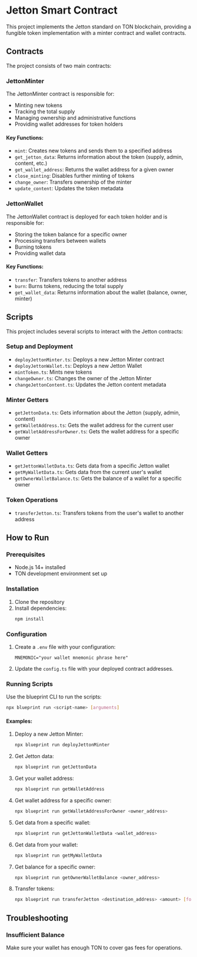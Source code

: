 # Jetton Smart Contract

This project implements the Jetton standard on TON blockchain, providing a fungible token implementation with a minter contract and wallet contracts.

## Contracts

The project consists of two main contracts:

### JettonMinter

The JettonMinter contract is responsible for:
- Minting new tokens
- Tracking the total supply
- Managing ownership and administrative functions
- Providing wallet addresses for token holders

#### Key Functions:

- `mint`: Creates new tokens and sends them to a specified address
- `get_jetton_data`: Returns information about the token (supply, admin, content, etc.)
- `get_wallet_address`: Returns the wallet address for a given owner
- `close_minting`: Disables further minting of tokens
- `change_owner`: Transfers ownership of the minter
- `update_content`: Updates the token metadata

### JettonWallet

The JettonWallet contract is deployed for each token holder and is responsible for:
- Storing the token balance for a specific owner
- Processing transfers between wallets
- Burning tokens
- Providing wallet data

#### Key Functions:

- `transfer`: Transfers tokens to another address
- `burn`: Burns tokens, reducing the total supply
- `get_wallet_data`: Returns information about the wallet (balance, owner, minter)

## Scripts

This project includes several scripts to interact with the Jetton contracts:

### Setup and Deployment

- `deployJettonMinter.ts`: Deploys a new Jetton Minter contract
- `deployJettonWallet.ts`: Deploys a new Jetton Wallet
- `mintToken.ts`: Mints new tokens
- `changeOwner.ts`: Changes the owner of the Jetton Minter
- `changeJettonContent.ts`: Updates the Jetton content metadata

### Minter Getters

- `getJettonData.ts`: Gets information about the Jetton (supply, admin, content)
- `getWalletAddress.ts`: Gets the wallet address for the current user
- `getWalletAddressForOwner.ts`: Gets the wallet address for a specific owner

### Wallet Getters

- `getJettonWalletData.ts`: Gets data from a specific Jetton wallet
- `getMyWalletData.ts`: Gets data from the current user's wallet
- `getOwnerWalletBalance.ts`: Gets the balance of a wallet for a specific owner

### Token Operations

- `transferJetton.ts`: Transfers tokens from the user's wallet to another address

## How to Run

### Prerequisites

- Node.js 14+ installed
- TON development environment set up

### Installation

1. Clone the repository
2. Install dependencies:
   ```bash
   npm install
   ```

### Configuration

1. Create a `.env` file with your configuration:
   ```
   MNEMONIC="your wallet mnemonic phrase here"
   ```

2. Update the `config.ts` file with your deployed contract addresses.

### Running Scripts

Use the blueprint CLI to run the scripts:

```bash
npx blueprint run <script-name> [arguments]
```

#### Examples:

1. Deploy a new Jetton Minter:
   ```bash
   npx blueprint run deployJettonMinter
   ```

2. Get Jetton data:
   ```bash
   npx blueprint run getJettonData
   ```

3. Get your wallet address:
   ```bash
   npx blueprint run getWalletAddress
   ```

4. Get wallet address for a specific owner:
   ```bash
   npx blueprint run getWalletAddressForOwner <owner_address>
   ```

5. Get data from a specific wallet:
   ```bash
   npx blueprint run getJettonWalletData <wallet_address>
   ```

6. Get data from your wallet:
   ```bash
   npx blueprint run getMyWalletData
   ```

7. Get balance for a specific owner:
   ```bash
   npx blueprint run getOwnerWalletBalance <owner_address>
   ```

8. Transfer tokens:
   ```bash
   npx blueprint run transferJetton <destination_address> <amount> [forward_ton_amount]
   ```

## Troubleshooting

### Insufficient Balance

Make sure your wallet has enough TON to cover gas fees for operations.

